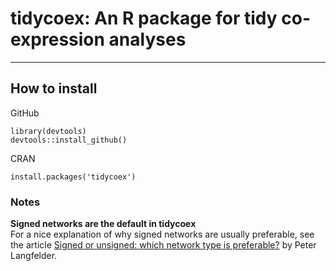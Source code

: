 # tidycoex: An R package for tidy co-expression analyses

---

## How to install

GitHub
```
library(devtools)
devtools::install_github()
```

CRAN
```
install.packages('tidycoex')
```




### Notes

__Signed networks are the default in tidycoex__  
For a nice explanation of why signed networks are usually preferable, see the article [Signed or unsigned: which network type is preferable?](https://peterlangfelder.com/2018/11/25/signed-or-unsigned-which-network-type-is-preferable/) by Peter Langfelder.

